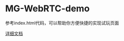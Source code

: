 # MG-WebRTC-demo
参考index.html代码，可以帮助你方便快捷的实现试玩页面

[详细文档](https://github.com/gffsolely/MG-WebRTC-demo/blob/master/docs/getting-started.md)

